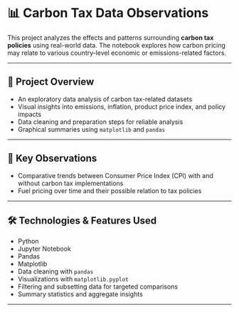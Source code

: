 # 📊 Carbon Tax Data Observations

This project analyzes the effects and patterns surrounding **carbon tax policies** using real-world data. The notebook explores how carbon pricing may relate to various country-level economic or emissions-related factors.

---

## 📂 Project Overview

-  An exploratory data analysis of carbon tax-related datasets
-  Visual insights into emissions, inflation, product price index, and policy impacts
-  Data cleaning and preparation steps for reliable analysis
-  Graphical summaries using `matplotlib` and `pandas`

---

## 🧠 Key Observations

- Comparative trends between Consumer Price Index (CPI) with and without carbon tax implementations
- Fuel pricing over time and their possible relation to tax policies

---

## 🛠️ Technologies & Features Used

- Python 
- Jupyter Notebook
- Pandas
- Matplotlib
- Data cleaning with `pandas`
- Visualizations with `matplotlib.pyplot`
- Filtering and subsetting data for targeted comparisons
- Summary statistics and aggregate insights

---
